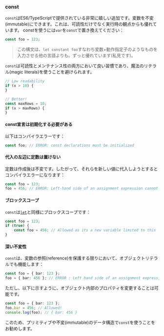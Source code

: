 ### const

`const`はES6/TypeScriptで提供されている非常に嬉しい追加です。変数を不変(immutable)にできます。これは、可読性だけでなく実行時の観点からも優れています。 constを使うには`var`を`const`で置き換えてください：

```ts
const foo = 123;
```

> この構文は、`let constant foo`すなわち変数+動作指定子のようなものを入力させる他の言語よりも、ずっと優れています(私見です)。

`const`は可読性とメンテナンス性の両方において良い習慣であり、魔法のリテラル(magic literals)を使うことを避けられます。

```ts
// Low readability
if (x > 10) {
}

// Better!
const maxRows = 10;
if (x > maxRows) {
}
```

#### const宣言は初期化する必要がある
以下はコンパイラエラーです：

```ts
const foo; // ERROR: const declarations must be initialized
```

#### 代入の左辺に定数は置けない
定数は作成後は不変です。したがって、それらを新しい値に代入しようとするとコンパイラエラーになります：

```ts
const foo = 123;
foo = 456; // ERROR: Left-hand side of an assignment expression cannot be a constant
```

#### ブロックスコープ
`const`は[`let`](./let.md)と同様にブロックスコープです：

```ts
const foo = 123;
if (true) {
    const foo = 456; // Allowed as its a new variable limited to this `if` block
}
```

#### 深い不変性
`const`は、変数の参照(reference)を保護する限りにおいて、オブジェクトリテラルでも機能します：

```ts
const foo = { bar: 123 };
foo = { bar: 456 }; // ERROR : Left hand side of an assignment expression cannot be a constant
```

ただし、以下に示すように、オブジェクト内部のプロパティを変更することは可能です。

```ts
const foo = { bar: 123 };
foo.bar = 456; // Allowed!
console.log(foo); // { bar: 456 }
```

このため、プリミティブや不変(immutable)のデータ構造で`const`を使うことをお勧めします。
